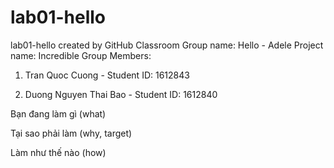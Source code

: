 # lab01-hello
lab01-hello created by GitHub Classroom
Group name: Hello - Adele
Project name: Incredible Group
Members:
1. Tran Quoc Cuong - Student ID: 1612843

2. Duong Nguyen Thai Bao - Student ID: 1612840

Bạn đang làm gì (what)

Tại sao phải làm (why, target)

Làm như thế nào (how)
